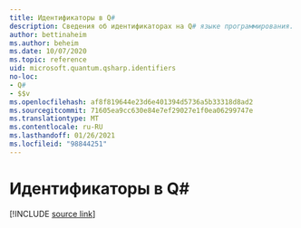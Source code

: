 ```yaml
---
title: Идентификаторы в Q#
description: Сведения об идентификаторах на Q# языке программирования.
author: bettinaheim
ms.author: beheim
ms.date: 10/07/2020
ms.topic: reference
uid: microsoft.quantum.qsharp.identifiers
no-loc:
- Q#
- $$v
ms.openlocfilehash: af8f819644e23d6e401394d5736a5b33318d8ad2
ms.sourcegitcommit: 71605ea9cc630e84e7ef29027e1f0ea06299747e
ms.translationtype: MT
ms.contentlocale: ru-RU
ms.lasthandoff: 01/26/2021
ms.locfileid: "98844251"
---
```

# <a name="identifiers-in-no-locq"></a>Идентификаторы в Q#

[!INCLUDE [source link](~/includes/qsharp-language/Specifications/Language/3_Expressions/Identifiers.md)]

